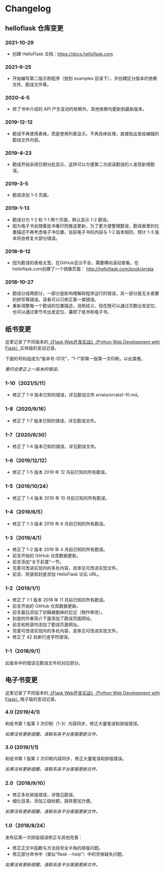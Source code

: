 # Changelog

## helloflask 仓库变更

### 2021-10-29

- 创建 HelloFlask 文档：<https://docs.helloflask.com>

### 2021-9-25

- 开始编写第二版示例程序（放到 examples 目录下），并创建区分版本的依赖文件、勘误文件等。

### 2020-4-5

- 除了书中介绍的 API 产生变动的依赖外，其他依赖均更新到最新版本。

### 2019-12-12

- 勘误不再使用表格，而是使用列表显示。不再具体处理，直接贴出发给编辑的勘误文件内容。

### 2019-4-23

- 勘误开始采用日期分批显示，这样可以方便第二次阅读勘误的人发现新增勘误。

### 2019-3-5

- 勘误添加 1-3 页面。

### 2019-1-13

- 勘误分为 1-2 和 1-1 两个页面，默认显示 1-2 勘误。
- 因为电子书会随着纸书重印而推送更新，为了更方便整理勘误，勘误表里的位置描述不再考虑电子书位置。目前电子书的内容与 1-2 版本相同，预计 1-3 版本将会修复大部分错误。

### 2018-9-12

- 因为勘误的表格太宽，在GitHub显示不全，需要横向滚动查看。在helloflask.com创建了一个镜像页面： http://helloflask.com/book/errata

### 2018-10-27

- 勘误分成两部分，一部分是影响理解和程序运行的错误，另一部分是无关紧要的拼写等错误。读者可以只修正第一类错误。
- 重新调整每一个勘误的位置描述，消除歧义，现在既可以通过页数出发定位，也可以通过章节号出发定位，兼顾了纸书和电子书。

## 纸书变更

这里记录了不同版本的[《Flask Web开发实战》（Python Web Development with Flask）](http://helloflask.com/book)实体版的变动记录。

下面的号码组成为“版本号-印次”，“1-1”即第一版第一次印刷，以此类推。

*重印会更正上一版本的错误。*

### 1-10（2021/5/11）

- 修正了 1-9 版本已知的错误，详见勘误文件 errata/errata1-10.md。

### 1-8（2020/9/16）

- 修正了 1-7 版本已知的错误，详见勘误文件。

### 1-7（2020/6/30）

- 修正了 1-6 版本已知的错误，详见勘误文件。

### 1-6（2019/12/12）

- 修正了 1-5 版本 2019 年 12 月前已知的所有勘误。

### 1-5（2019/10/24）

- 修正了 1-4 版本 2019 年 10 月前已知的所有勘误。

### 1-4（2019/6/5）

- 修正了 1-3 版本 2019 年 6 月前已知的所有勘误。

### 1-3（2019/4/1）

- 修正了 1-2 版本 2019 年 4 月前已知的所有勘误。
- 前言开始的 GitHub 仓库数据更新。
- 前言添加“关于彩蛋”一节。
- 完善可改进实现内的多处内容，具体见可改进实现文件。
- 前言、附录和封底添加 HelloFlask 论坛 URL。

### 1-2（2019/1/1）

- 修正了 1-1 版本 2018 年 11 月前已知的所有勘误。
- 前言开始的 GitHub 仓库数据更新。
- 前言最后添加了初稿被删掉的后记（稍作修改）。
- 封底的作者简介下面添加了勘误页面网址。
- 前言和附录均添加了勘误页面网址。
- 完善可改进实现内的多处内容，具体见可改进实现文件。
- 修正了 42 处断行连字符错误。

### 1-1（2018/9/1）

此版本中的错误见勘误文件的对应部分。

## 电子书变更

这里记录了不同版本的[《Flask Web开发实战》（Python Web Development with Flask）](http://helloflask.com/book)电子版的变动记录。

### 4.0 (2019/4/1)

和纸书第 1 版第 3 次印刷（1-3）内容同步，修正大量笔误和排版错误。

*如果没有更新提醒，请联系各平台客服更新文件。*

### 3.0 (2019/1/1)

和纸书第 1 版第 2 次印刷内容同步，修正大量笔误和排版错误。

*如果没有更新提醒，请联系各平台客服更新文件。*

### 2.0（2018/9/10）

- 修正多处排版错误，详情见勘误。
- 细化目录，添加三级标题，跳转更加方便。

*如果没有更新提醒，请联系各平台客服更新文件。*

### 1.0（2018/8/24）

发布后第一次排版错误修正与其他完善：

- 修正正文中函数与方法括号全半角的排版问题。
- 修正部分命令中（类似“flask --help”）中的空格缺失问题。

*如果没有更新提醒，请联系各平台客服更新文件。*
